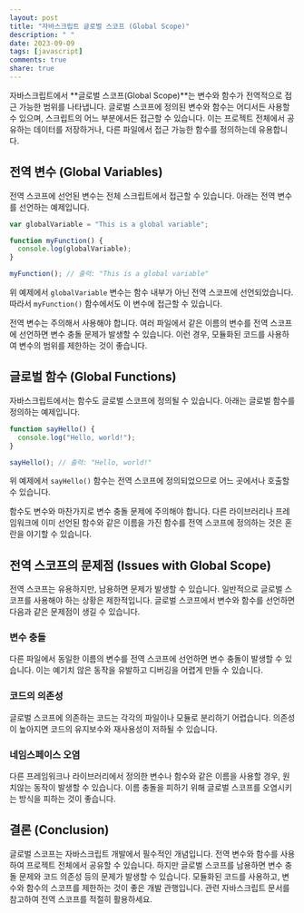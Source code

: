 ```yaml
---
layout: post
title: "자바스크립트 글로벌 스코프 (Global Scope)"
description: " "
date: 2023-09-09
tags: [javascript]
comments: true
share: true
---
```


자바스크립트에서 **글로벌 스코프(Global Scope)**는 변수와 함수가 전역적으로 접근 가능한 범위를 나타냅니다. 글로벌 스코프에 정의된 변수와 함수는 어디서든 사용할 수 있으며, 스크립트의 어느 부분에서든 접근할 수 있습니다. 이는 프로젝트 전체에서 공유하는 데이터를 저장하거나, 다른 파일에서 접근 가능한 함수를 정의하는데 유용합니다.

## 전역 변수 (Global Variables)

전역 스코프에 선언된 변수는 전체 스크립트에서 접근할 수 있습니다. 아래는 전역 변수를 선언하는 예제입니다.

```javascript
var globalVariable = "This is a global variable";

function myFunction() {
  console.log(globalVariable);
}

myFunction(); // 출력: "This is a global variable"
```

위 예제에서 `globalVariable` 변수는 함수 내부가 아닌 전역 스코프에 선언되었습니다. 따라서 `myFunction()` 함수에서도 이 변수에 접근할 수 있습니다.

전역 변수는 주의해서 사용해야 합니다. 여러 파일에서 같은 이름의 변수를 전역 스코프에 선언하면 변수 충돌 문제가 발생할 수 있습니다. 이런 경우, 모듈화된 코드를 사용하여 변수의 범위를 제한하는 것이 좋습니다.

## 글로벌 함수 (Global Functions)

자바스크립트에서는 함수도 글로벌 스코프에 정의될 수 있습니다. 아래는 글로벌 함수를 정의하는 예제입니다.

```javascript
function sayHello() {
  console.log("Hello, world!");
}

sayHello(); // 출력: "Hello, world!"
```

위 예제에서 `sayHello()` 함수는 전역 스코프에 정의되었으므로 어느 곳에서나 호출할 수 있습니다.

함수도 변수와 마찬가지로 변수 충돌 문제에 주의해야 합니다. 다른 라이브러리나 프레임워크에 이미 선언된 함수와 같은 이름을 가진 함수를 전역 스코프에 정의하는 것은 혼란을 야기할 수 있습니다.

## 전역 스코프의 문제점 (Issues with Global Scope)

전역 스코프는 유용하지만, 남용하면 문제가 발생할 수 있습니다. 일반적으로 글로벌 스코프를 사용해야 하는 상황은 제한적입니다. 글로벌 스코프에서 변수와 함수를 선언하면 다음과 같은 문제점이 생길 수 있습니다.

### 변수 충돌
다른 파일에서 동일한 이름의 변수를 전역 스코프에 선언하면 변수 충돌이 발생할 수 있습니다. 이는 예기치 않은 동작을 유발하고 디버깅을 어렵게 만들 수 있습니다.

### 코드의 의존성
글로벌 스코프에 의존하는 코드는 각각의 파일이나 모듈로 분리하기 어렵습니다. 의존성이 높아지면 코드의 유지보수와 재사용성이 저하될 수 있습니다.

### 네임스페이스 오염
다른 프레임워크나 라이브러리에서 정의한 변수나 함수와 같은 이름을 사용할 경우, 원치않는 동작이 발생할 수 있습니다. 이름 충돌을 피하기 위해 글로벌 스코프를 오염시키는 방식을 피하는 것이 좋습니다.

## 결론 (Conclusion)

글로벌 스코프는 자바스크립트 개발에서 필수적인 개념입니다. 전역 변수와 함수를 사용하여 프로젝트 전체에서 공유할 수 있습니다. 하지만 글로벌 스코프를 남용하면 변수 충돌 문제와 코드 의존성 등의 문제가 발생할 수 있습니다. 모듈화된 코드를 사용하고, 변수와 함수의 스코프를 제한하는 것이 좋은 개발 관행입니다. 관련 자바스크립트 문서를 참고하여 전역 스코프를 적절히 활용하세요.